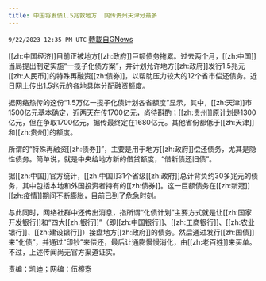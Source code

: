 ```yaml
---
title: 中国将发债1.5兆救地方  网传贵州天津分最多
---
```

`9/22/2023 12:35 PM UTC` [轉載自GNews](https://gnews.org/articles/1728086)

[[zh:中国经济]]目前正被地方[[zh:政府]]巨额债务拖累。过去两个月，[[zh:中国]]当局提出制定实施“一揽子化债方案”，并计划允许地方[[zh:政府]]发行1.5兆元[[zh:人民币]]的特殊再融资[[zh:债券]]，以帮助压力较大的12个省市偿还债务。近日网上传出1.5兆元的各地具体分配融资额度。

据网络热传的这份“1.5万亿一揽子化债计划各省额度”显示，其中，[[zh:天津]]市1500亿元基本确定，近两天在传1700亿元，尚待斟酌；[[zh:贵州]]原计划是1300亿元，但在争取1700亿元，据传最终定在1680亿元。其他省份都低于[[zh:天津]]和[[zh:贵州]]的额度。

所谓的“特殊再融资[[zh:债券]]”，主要是用于地方[[zh:政府]]偿还债务，尤其是隐性债务。简单说，就是中央给地方新的借贷额度，“借新债还旧债”。

据[[zh:中国]]官方统计，[[zh:中国]]31个省级[[zh:政府]]总计背负约30多兆元的债务，其中包括本地和外国投资者持有的[[zh:债券]]。这一巨额债务在[[zh:新冠]][[zh:疫情]]期间不断膨胀，目前已到了危急时刻。

与此同时，网络社群中还传出消息，指所谓“化债计划”主要方式就是让[[zh:国家开发银行]]和“四大[[zh:银行]]”（即[[zh:中国银行]]、[[zh:工商银行]]、[[zh:农业银行]]、[[zh:建设银行]]）接盘地方[[zh:政府]]的债务。然后通过发行[[zh:国债]]来“化债”，并通过“印钞”来偿还，最后让通膨慢慢消化，由[[zh:老百姓]]来买单。不过，上述传闻尚无官方渠道证实。

责编：凯迪；网编：伍檫愙
